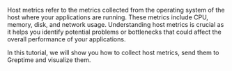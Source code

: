 
Host metrics refer to the metrics collected from the operating system of the host where your applications are running.
These metrics include CPU, memory, disk, and network usage.
Understanding host metrics is crucial as it helps you identify potential problems or bottlenecks that could affect the overall performance of your applications.

In this tutorial, we will show you how to collect host metrics, send them to Greptime and visualize them.
